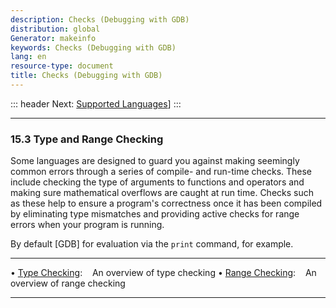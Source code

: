 ```yaml
---
description: Checks (Debugging with GDB)
distribution: global
Generator: makeinfo
keywords: Checks (Debugging with GDB)
lang: en
resource-type: document
title: Checks (Debugging with GDB)
---
```

::: header
Next: [Supported Languages](Supported-Languages.html#Supported-Languages)]
:::

---

### 15.3 Type and Range Checking

Some languages are designed to guard you against making seemingly common errors through a series of compile- and run-time checks. These include checking the type of arguments to functions and operators and making sure mathematical overflows are caught at run time. Checks such as these help to ensure a program's correctness once it has been compiled by eliminating type mismatches and providing active checks for range errors when your program is running.

By default [GDB] for evaluation via the `print` command, for example.

---

• [Type Checking](Type-Checking.html#Type-Checking):           An overview of type checking
• [Range Checking](Range-Checking.html#Range-Checking):        An overview of range checking

---
